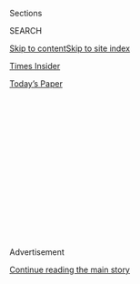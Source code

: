 <div id="app">

<div>

<div>

<div>

<div class="NYTAppHideMasthead css-1q2w90k e1suatyy0">

<div class="section css-ui9rw0 e1suatyy2">

<div class="css-eph4ug er09x8g0">

<div class="css-6n7j50">

</div>

<span class="css-1dv1kvn">Sections</span>

<div class="css-10488qs">

<span class="css-1dv1kvn">SEARCH</span>

</div>

[Skip to content](#site-content)[Skip to site index](#site-index)

</div>

<div id="masthead-section-label" class="css-1wr3we4 eaxe0e00">

[Times
Insider](https://www.nytimes3xbfgragh.onion/section/reader-center)

</div>

<div class="css-10698na e1huz5gh0">

</div>

</div>

<div id="masthead-bar-one" class="section hasLinks css-15hmgas e1csuq9d3">

<div class="css-uqyvli e1csuq9d0">

</div>

<div class="css-1uqjmks e1csuq9d1">

</div>

<div class="css-9e9ivx">

[](https://myaccount.nytimes3xbfgragh.onion/auth/login?response_type=cookie&client_id=vi)

</div>

<div class="css-1bvtpon e1csuq9d2">

[Today’s
Paper](https://www.nytimes3xbfgragh.onion/section/todayspaper)

</div>

</div>

</div>

</div>

<div data-aria-hidden="false">

<div id="site-content" data-role="main">

<div>

<div class="css-1aor85t" style="opacity:0.000000001;z-index:-1;visibility:hidden">

<div class="css-1hqnpie">

<div class="css-epjblv">

<span class="css-17xtcya">[Times
Insider](/section/reader-center)</span><span class="css-x15j1o">|</span><span class="css-fwqvlz">How
Times Journalists Uncovered the Original Source of the President’s
Wealth</span>

</div>

<div class="css-k008qs">

<div class="css-1iwv8en">

<span class="css-18z7m18"></span>

<div>

</div>

</div>

<span class="css-1n6z4y">https://nyti.ms/2P2VeQF</span>

<div class="css-1705lsu">

<div class="css-4xjgmj">

<div class="css-4skfbu" data-role="toolbar" data-aria-label="Social Media Share buttons, Save button, and Comments Panel with current comment count" data-testid="share-tools">

  - 
  - 
  - 
  - 
    
    <div class="css-6n7j50">
    
    </div>

  - 
  - 

</div>

</div>

</div>

</div>

</div>

</div>

<div id="NYT_TOP_BANNER_REGION" class="css-13pd83m">

</div>

<div id="top-wrapper" class="css-1sy8kpn">

<div id="top-slug" class="css-l9onyx">

Advertisement

</div>

[Continue reading the main
story](#after-top)

<div class="ad top-wrapper" style="text-align:center;height:100%;display:block;min-height:250px">

<div id="top" class="place-ad" data-position="top" data-size-key="top">

</div>

</div>

<div id="after-top">

</div>

</div>

<div>

<div id="sponsor-wrapper" class="css-1hyfx7x">

<div id="sponsor-slug" class="css-19vbshk">

Supported by

</div>

[Continue reading the main
story](#after-sponsor)

<div id="sponsor" class="ad sponsor-wrapper" style="text-align:center;height:100%;display:block">

</div>

<div id="after-sponsor">

</div>

</div>

<div class="css-186x18t">

</div>

<div class="css-1vkm6nb ehdk2mb0">

# How Times Journalists Uncovered the Original Source of the President’s Wealth

</div>

Three reporters spent over a year digging through more than 100,000
pages of documents and chasing down key sources familiar with President
Trump’s father and his empire.

<div class="css-79elbk" data-testid="photoviewer-wrapper">

<div class="css-z3e15g" data-testid="photoviewer-wrapper-hidden">

</div>

<div class="css-1a48zt4 ehw59r15" data-testid="photoviewer-children">

![<span class="css-16f3y1r e13ogyst0" data-aria-hidden="true">The Times
obtained more than 100,000 pages of documents for an investigation into
the source of the president's
wealth.</span><span class="css-cnj6d5 e1z0qqy90" itemprop="copyrightHolder"><span class="css-1ly73wi e1tej78p0">Credit...</span><span><span>Sonny
Figueroa/The New York
Times</span></span></span>](https://static01.graylady3jvrrxbe.onion/images/2018/10/03/insider/03itt-inheritance/03itt-inheritance-articleLarge.jpg?quality=75&auto=webp&disable=upscale)

</div>

</div>

<div class="css-18e8msd">

<div class="css-vp77d3 epjyd6m0">

<div class="css-hus3qt ey68jwv0" data-aria-hidden="true">

[![Melina
Delkic](https://static01.graylady3jvrrxbe.onion/images/2019/02/05/multimedia/author-melina-delkic/author-melina-delkic-thumbLarge.png
"Melina Delkic")](https://www.nytimes3xbfgragh.onion/by/melina-delkic)

</div>

<div class="css-1baulvz">

By [<span class="css-1baulvz last-byline" itemprop="name">Melina
Delkic</span>](https://www.nytimes3xbfgragh.onion/by/melina-delkic)

</div>

</div>

  - Oct. 2,
    2018

  - 
    
    <div class="css-4xjgmj">
    
    <div class="css-d8bdto" data-role="toolbar" data-aria-label="Social Media Share buttons, Save button, and Comments Panel with current comment count" data-testid="share-tools">
    
      - 
      - 
      - 
      - 
        
        <div class="css-6n7j50">
        
        </div>
    
      - 
      - 
    
    </div>
    
    </div>

</div>

</div>

<div class="section meteredContent css-1r7ky0e" name="articleBody" itemprop="articleBody">

<div class="css-1fanzo5 StoryBodyCompanionColumn">

<div class="css-53u6y8">

[*Times Insider*](http://www.nytimes3xbfgragh.onion/section/insider)
*delivers behind-the-scenes insights into how news, features and opinion
come together at The New York Times.*

In the three years since Donald J. Trump announced his candidacy for
president, there has been plenty of investigation into his financial
history — especially because he broke with tradition and declined to
release his tax returns.

In 2016, David Barstow, Susanne Craig and Russ Buettner of The New York
Times [obtained his 1995 tax
returns](https://www.nytimes3xbfgragh.onion/2016/10/02/us/politics/donald-trump-taxes.html),
showing that he could have avoided paying taxes for nearly two decades.
And for their [article
on](https://www.nytimes3xbfgragh.onion/interactive/2018/10/02/us/politics/donald-trump-tax-schemes-fred-trump.html)[Wednesday’s
front
page](https://www.nytimes3xbfgragh.onion/interactive/2018/10/02/us/politics/donald-trump-tax-schemes-fred-trump.html),
they worked together for more than a year to investigate the wealth that
the president inherited from his father.

“It’s unusual to dive into what you think is an extremely well-covered
subject and to find so much completely new stuff, stuff that just is
astonishing,” Mr. Barstow said. “It’s a great reminder that even things
that you think are well described, there are these other deeper layers.”

</div>

</div>

<div class="css-1fanzo5 StoryBodyCompanionColumn">

<div class="css-53u6y8">

Over all, the effort was sprawling and multilayered, involving more than
100,000 pages of documents, both public and confidential; interviews
with key sources and requests through the Freedom of Information Act.
Together, they showed that the president participated in dubious tax
schemes in the 1990s, including outright fraud, and that he wasn’t the
self-made billionaire he has claimed to be.

</div>

</div>

<div>

</div>

<div class="css-1fanzo5 StoryBodyCompanionColumn">

<div class="css-53u6y8">

The investigation started with a simple question: What was going on with
the president’s finances from 1995 to 2005? The team knew he had
reported a loss in 1995 of almost $1 billion, as [they had
reported](https://www.nytimes3xbfgragh.onion/2016/10/02/us/politics/donald-trump-taxes.html)
in 2016, and then a $150 million profit in 2005, as David Cay Johnston,
a former New York Times journalist who is now the editor-in-chief at
[DCReport.org](https://www.dcreport.org/),
[reported](https://www.nytimes3xbfgragh.onion/2017/03/14/us/politics/donald-trump-taxes.html)
on Rachel Maddow’s MSNBC program last year, based on two pages of those
tax returns.

Mr. Barstow, Ms. Craig and Mr. Buettner dug into the fortune that Fred
C. Trump, the prolific New York City builder who died in 1999, passed on
to President Trump and his surviving siblings, Maryanne Trump Barry,
Robert Trump and Elizabeth Trump Grau.

A central finding of the story began to emerge in April 2017, when Ms.
Craig had been Google searching an arcane term the group was interested
in — “mortgage receivable,” which the Trumps used to describe the
mortgages from the children to Fred — paired with the last name “Trump.”
She found the disclosure form that the president’s sister Maryanne, a
federal judge, had filed related to her Senate confirmation hearing.
Unlike the many she filed during her years on the bench, this one was
not redacted. In that document, Ms. Craig noticed a $1 million
contribution from an obscure family-owned company: All County Building
Supply & Maintenance.

</div>

</div>

<div class="css-1fanzo5 StoryBodyCompanionColumn">

<div class="css-53u6y8">

“‘What the heck?’” Ms. Craig remembered thinking. “That was the first
inkling we had that, hey, there’s something to do with this company that
we need to figure out.”

The trio began to talk to people familiar with the president’s father
and his empire. Those people told them that the company was a middleman
entity created by President Trump and his siblings essentially to move
cash from Fred Trump’s companies to his children. After All County
bought various items for Fred Trump’s buildings, like boilers and
cleaning supplies, a secretary would bill the items to Fred Trump’s
buildings with a 20 to 50 percent markup. The siblings would then pocket
the difference.

In short, the siblings received millions in untaxed gifts from their
father, skirting a 55 percent tax on gifts over a certain value that
would have cut the total significantly.

“When we came to that realization, that was a big day for us,” Mr.
Buettner said.

Over the next several months, the reporters would obtain tens of
thousands of pages of documents, including more than 200 tax returns
from Fred Trump, his companies and various Trump partnerships and
trusts. (“We have a virtual mountain of spreadsheets,” Mr. Barstow said.
“We should have spreadsheets for our spreadsheets.”) The trove included
previously secret depositions, including one in which Robert Trump, the
president’s brother, admitted that the family used the padded receipts
from All County to justify higher rent increases for their tenants in
rent-regulated apartments.

This year, another breakthrough came when the team matched a boiler
receipt from a personal injury lawsuit Mr. Buettner found that named All
County — a man was injured by the boiler in a Trump building — to a
boiler receipt they obtained via a FOIA request to New York City. They
found two identical purchase-order numbers, with the bill from All
County to Fred Trump marking up the boiler price by 20 percent.

“That's a rare moment of reporting serendipity, right?” Mr. Buettner
said. “Two pieces of paper from two separate places that combined to
tell you a bigger truth.”

“It was like these two puzzle pieces came together — one from the
lawsuit and the other from the FOIA request,” Ms. Craig said. “We call
it the Perry Mason moment.”

</div>

</div>

<div class="css-1fanzo5 StoryBodyCompanionColumn">

<div class="css-53u6y8">

Mr. Barstow then tracked down the man who sold that boiler to Fred
Trump: Leon Eastmond, the owner of A. L. Eastmond & Sons, a Bronx
company that makes industrial boilers. Mr. Eastmond said he remembered
the lunch meeting during which Fred Trump negotiated the price of 60
boilers, and later receiving checks in the mail from All County. He said
that he had never heard of All County before those checks, and that he
had mainly interacted with Fred Trump, his secretary and Robert Trump.

If the investigation was a “massive jigsaw puzzle,” then Mr. Eastmond
was “the piece that fit perfectly in the center of the puzzle,” Mr.
Barstow said.

Throughout the investigation, they didn’t hit the typical lulls
investigative reporters face — the dead ends or the weekslong digs
without any big breakthroughs. “There never went three weeks that went
by where we didn’t move the ball that much further down,” Ms. Craig
said. “We just kept finding stuff and finding stuff.”

The worry, instead, was how they would decide which threads to follow.

The article emphasizes just how much remains to be uncovered in the
Trump tax return saga, Ms. Craig, Mr. Barstow and Mr. Buettner said.

“One of the big themes of this story is this one little alleyway that we
wandered down, and all that it sort of revealed to us is how little we
actually do know about the president’s financial history,” Mr. Barstow
said. “In all of the books, all of the profiles, all of the newspaper
stories, we haven’t found one mention of Donald Trump and All County
Building Supply.”

</div>

</div>

</div>

<div>

</div>

<div>

</div>

<div>

</div>

<div>

<div id="bottom-wrapper" class="css-1ede5it">

<div id="bottom-slug" class="css-l9onyx">

Advertisement

</div>

[Continue reading the main
story](#after-bottom)

<div id="bottom" class="ad bottom-wrapper" style="text-align:center;height:100%;display:block;min-height:90px">

</div>

<div id="after-bottom">

</div>

</div>

</div>

</div>

</div>

## Site Index

<div>

</div>

## Site Information Navigation

  - [© <span>2020</span> <span>The New York Times
    Company</span>](https://help.nytimes3xbfgragh.onion/hc/en-us/articles/115014792127-Copyright-notice)

<!-- end list -->

  - [NYTCo](https://www.nytco.com/)
  - [Contact
    Us](https://help.nytimes3xbfgragh.onion/hc/en-us/articles/115015385887-Contact-Us)
  - [Work with us](https://www.nytco.com/careers/)
  - [Advertise](https://nytmediakit.com/)
  - [T Brand Studio](http://www.tbrandstudio.com/)
  - [Your Ad
    Choices](https://www.nytimes3xbfgragh.onion/privacy/cookie-policy#how-do-i-manage-trackers)
  - [Privacy](https://www.nytimes3xbfgragh.onion/privacy)
  - [Terms of
    Service](https://help.nytimes3xbfgragh.onion/hc/en-us/articles/115014893428-Terms-of-service)
  - [Terms of
    Sale](https://help.nytimes3xbfgragh.onion/hc/en-us/articles/115014893968-Terms-of-sale)
  - [Site
    Map](https://spiderbites.nytimes3xbfgragh.onion)
  - [Help](https://help.nytimes3xbfgragh.onion/hc/en-us)
  - [Subscriptions](https://www.nytimes3xbfgragh.onion/subscription?campaignId=37WXW)

</div>

</div>

</div>

</div>
